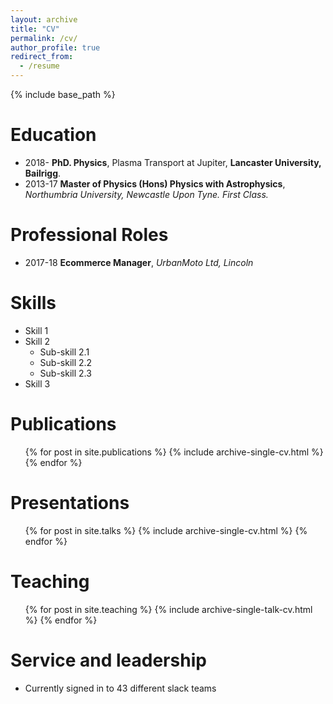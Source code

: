 ```yaml
---
layout: archive
title: "CV"
permalink: /cv/
author_profile: true
redirect_from:
  - /resume
---
```


{% include base_path %}

Education
======
* 2018- **PhD. Physics**, Plasma Transport at Jupiter, __Lancaster University, Bailrigg__.
* 2013-17 **Master of Physics (Hons) Physics with Astrophysics**, _Northumbria University, Newcastle Upon Tyne. First Class._


Professional Roles
======
* 2017-18 **Ecommerce Manager**, _UrbanMoto Ltd, Lincoln_

Skills
======
* Skill 1
* Skill 2
  * Sub-skill 2.1
  * Sub-skill 2.2
  * Sub-skill 2.3
* Skill 3

Publications
======
  <ul>{% for post in site.publications %}
    {% include archive-single-cv.html %}
  {% endfor %}</ul>

Presentations
======
<ul>{% for post in site.talks %}
  {% include archive-single-cv.html %}
{% endfor %}</ul>

Teaching
======
  <ul>{% for post in site.teaching %}
    {% include archive-single-talk-cv.html %}
  {% endfor %}</ul>

Service and leadership
======
* Currently signed in to 43 different slack teams
